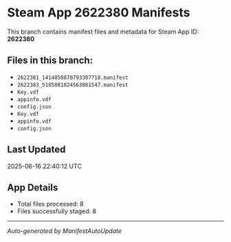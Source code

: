 # Steam App 2622380 Manifests

This branch contains manifest files and metadata for Steam App ID: **2622380**

## Files in this branch:
- `2622381_1414850870793307718.manifest`
- `2622383_5185881824563081547.manifest`
- `Key.vdf`
- `appinfo.vdf`
- `config.json`
- `Key.vdf`
- `appinfo.vdf`
- `config.json`

## Last Updated
2025-06-16 22:40:12 UTC

## App Details
- Total files processed: 8
- Files successfully staged: 8

---
*Auto-generated by ManifestAutoUpdate*
